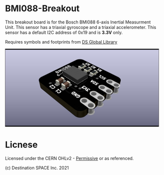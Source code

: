 # BMI088-Breakout

This breakout board is for the Bosch BMI088 6-axis Inertial Measurment Unit. This sensor has a triaxial gyroscope and a triaxial accelerometer. This sensor has a default I2C address of 0x19 and is **3.3V** only.

Requires symbols and footprints from [DS Global Library](https://github.com/Destination-SPACE/DS-KiCad-Global-Source)

![](https://github.com/Destination-SPACE/BMI088-Breakout/blob/main/bmi088Breakout-rev2.jpg)

# Licnese

Licensed under the CERN OHLv2 - [Permissive](https://github.com/Destination-SPACE/BMI088-Breakout/blob/main/LICENSE) or as referenced.

(c) Destination SPACE Inc. 2021
